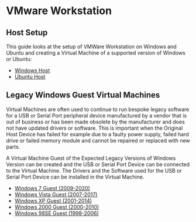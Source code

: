 # VMware Workstation 

## Host Setup

This guide looks at the setup of VMWare Workstation on Windows and Ubuntu and creating a Virtual Machine of a supported version of Windows or Ubuntu:

* [Windows Host](./windows-host/readme.md)
* [Ubuntu Host](./ubuntu-host/readme.md)

## Legacy Windows Guest Virtual Machines

Virtual Machines are often used to continue to run bespoke legacy software for a USB or Serial Port peripheral device manufactured by a vendor that is out of business or has been made obsolete by the manufacturer and does not have updated drivers or software. This is important when the Original Host Device has failed for example due to a faulty power supply, failed hard drive or failed memory module and cannot be repaired or replaced with new parts. 

A Virtual Machine Guest of the Expected Legacy Versions of Windows Version can be created and the USB or Serial Port Device can be connected to the Virtual Machine. The Drivers and the Software used for the USB or Serial Port Device can be installed in the Virtual Machine.

* [Windows 7 Guest (2009-2020)](./windows-7-guest/readme.md)
* [Windows Vista Guest (2007-2017)](./windows-vista-guest/readme.md)
* [Windows XP Guest (2001-2014)](./windows-xp-guest/readme.md)
* [Windows 2000 Guest (2000-2010)](./windows-2000-guest/readme.md)
* [Windows 98SE Guest (1998-2006)](./windows-98SE-guest/readme.md)